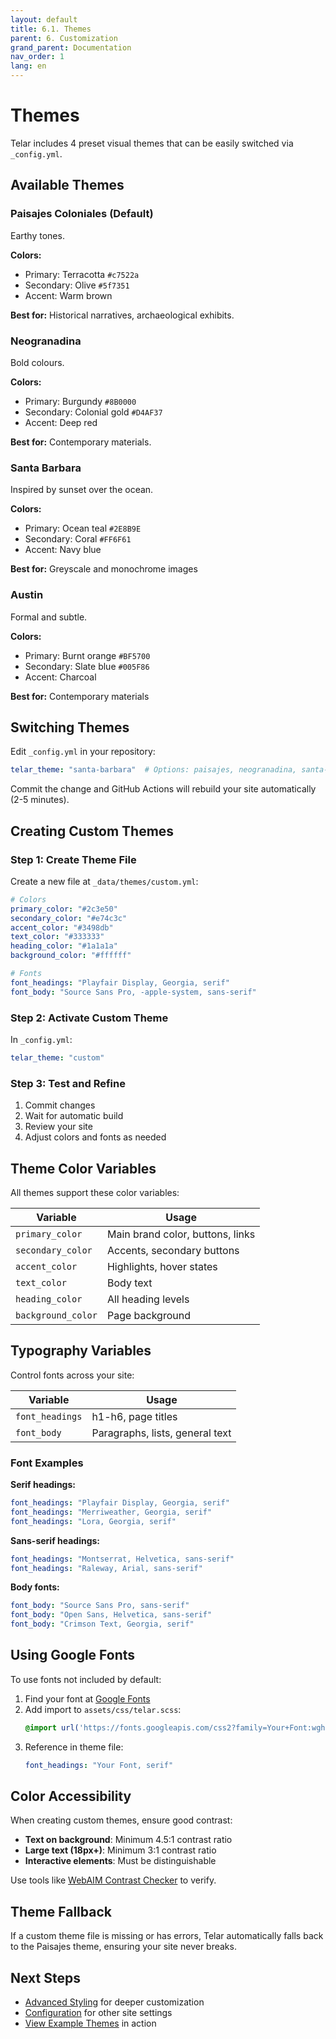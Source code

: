 ```yaml
---
layout: default
title: 6.1. Themes
parent: 6. Customization
grand_parent: Documentation
nav_order: 1
lang: en
---
```


# Themes

Telar includes 4 preset visual themes that can be easily switched via `_config.yml`.

## Available Themes

### Paisajes Coloniales (Default)

Earthy tones.

**Colors:**
- Primary: Terracotta `#c7522a`
- Secondary: Olive `#5f7351`
- Accent: Warm brown

**Best for:** Historical narratives, archaeological exhibits.

### Neogranadina

Bold colours.

**Colors:**
- Primary: Burgundy `#8B0000`
- Secondary: Colonial gold `#D4AF37`
- Accent: Deep red

**Best for:** Contemporary materials.

### Santa Barbara

Inspired by sunset over the ocean.

**Colors:**
- Primary: Ocean teal `#2E8B9E`
- Secondary: Coral `#FF6F61`
- Accent: Navy blue

**Best for:** Greyscale and monochrome images

### Austin

Formal and subtle.

**Colors:**
- Primary: Burnt orange `#BF5700`
- Secondary: Slate blue `#005F86`
- Accent: Charcoal

**Best for:** Contemporary materials

## Switching Themes

Edit `_config.yml` in your repository:

```yaml
telar_theme: "santa-barbara"  # Options: paisajes, neogranadina, santa-barbara, austin
```

Commit the change and GitHub Actions will rebuild your site automatically (2-5 minutes).

## Creating Custom Themes

### Step 1: Create Theme File

Create a new file at `_data/themes/custom.yml`:

```yaml
# Colors
primary_color: "#2c3e50"
secondary_color: "#e74c3c"
accent_color: "#3498db"
text_color: "#333333"
heading_color: "#1a1a1a"
background_color: "#ffffff"

# Fonts
font_headings: "Playfair Display, Georgia, serif"
font_body: "Source Sans Pro, -apple-system, sans-serif"
```

### Step 2: Activate Custom Theme

In `_config.yml`:

```yaml
telar_theme: "custom"
```

### Step 3: Test and Refine

1. Commit changes
2. Wait for automatic build
3. Review your site
4. Adjust colors and fonts as needed

## Theme Color Variables

All themes support these color variables:

| Variable | Usage |
|----------|-------|
| `primary_color` | Main brand color, buttons, links |
| `secondary_color` | Accents, secondary buttons |
| `accent_color` | Highlights, hover states |
| `text_color` | Body text |
| `heading_color` | All heading levels |
| `background_color` | Page background |

## Typography Variables

Control fonts across your site:

| Variable | Usage |
|----------|-------|
| `font_headings` | h1-h6, page titles |
| `font_body` | Paragraphs, lists, general text |

### Font Examples

**Serif headings:**
```yaml
font_headings: "Playfair Display, Georgia, serif"
font_headings: "Merriweather, Georgia, serif"
font_headings: "Lora, Georgia, serif"
```

**Sans-serif headings:**
```yaml
font_headings: "Montserrat, Helvetica, sans-serif"
font_headings: "Raleway, Arial, sans-serif"
```

**Body fonts:**
```yaml
font_body: "Source Sans Pro, sans-serif"
font_body: "Open Sans, Helvetica, sans-serif"
font_body: "Crimson Text, Georgia, serif"
```

## Using Google Fonts

To use fonts not included by default:

1. Find your font at [Google Fonts](https://fonts.google.com/)
2. Add import to `assets/css/telar.scss`:
   ```scss
   @import url('https://fonts.googleapis.com/css2?family=Your+Font:wght@400;600;700&display=swap');
   ```
3. Reference in theme file:
   ```yaml
   font_headings: "Your Font, serif"
   ```

## Color Accessibility

When creating custom themes, ensure good contrast:

- **Text on background**: Minimum 4.5:1 contrast ratio
- **Large text (18px+)**: Minimum 3:1 contrast ratio
- **Interactive elements**: Must be distinguishable

Use tools like [WebAIM Contrast Checker](https://webaim.org/resources/contrastchecker/) to verify.

## Theme Fallback

If a custom theme file is missing or has errors, Telar automatically falls back to the Paisajes theme, ensuring your site never breaks.

## Next Steps

- [Advanced Styling](/docs/customization/styling/) for deeper customization
- [Configuration](/docs/configuration/) for other site settings
- [View Example Themes](https://ampl.clair.ucsb.edu/telar) in action
